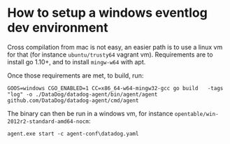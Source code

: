 # How to setup a windows eventlog dev environment

Cross compilation from mac is not easy, an easier path is to use a linux vm for that (for instance `ubuntu/trusty64` vagrant vm).
Requirements are to install go 1.10+, and to install `mingw-w64` with apt.

Once those requirements are met, to build, run:
```
GOOS=windows CGO_ENABLED=1 CC=x86_64-w64-mingw32-gcc go build   -tags "log" -o ./DataDog/datadog-agent/bin/agent/agent github.com/DataDog/datadog-agent/cmd/agent
```

The binary can then be run in a windows vm, for instance `opentable/win-2012r2-standard-amd64-nocm`:

```
agent.exe start -c agent-conf\datadog.yaml
```
